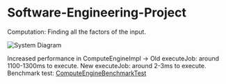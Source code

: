 # Software-Engineering-Project

Computation: Finding all the factors of the input. 

![System Diagram](https://github.com/user-attachments/assets/3a467c8b-9926-44a0-9176-788c9ee614fa)

Increased performance in ComputeEngineImpl -> Old executeJob: around 1100-1300ms to execute. New executeJob: around 2-3ms to execute.
Benchmark test: [ComputeEngineBenchmarkTest](https://github.com/Oliver-222/Software-Engineering-Project/blob/main/test/ComputeEngineBenchmarkTest.java)
